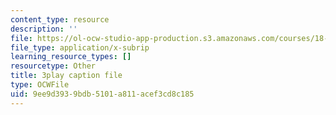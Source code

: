 ```yaml
---
content_type: resource
description: ''
file: https://ol-ocw-studio-app-production.s3.amazonaws.com/courses/18-s997-introduction-to-matlab-programming-fall-2011/9ee9d3939bdb5101a811acef3cd8c185_WpAXzSJJqW4.vtt
file_type: application/x-subrip
learning_resource_types: []
resourcetype: Other
title: 3play caption file
type: OCWFile
uid: 9ee9d393-9bdb-5101-a811-acef3cd8c185
---
```

